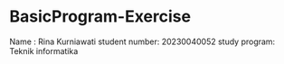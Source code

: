 # BasicProgram-Exercise
Name : Rina Kurniawati
student number: 20230040052
study program: Teknik informatika 
